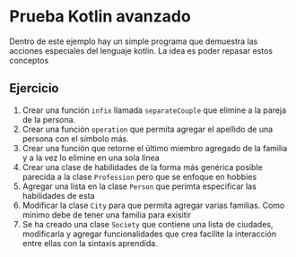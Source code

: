 # Prueba Kotlin avanzado
Dentro de este ejemplo hay un simple programa que demuestra las acciones especiales del lenguaje kotlin. La idea es poder repasar estos conceptos

## Ejercicio
1. Crear una función `infix` llamada `separateCouple` que elimine a la pareja de la persona.
2. Crear una función `operation` que permita agregar el apellido de una persona con el símbolo más.
3. Crear una función que retorne el último miembro agregado de la familia y a la vez lo elimine en una sola línea
4. Crear una clase de habilidades de la forma más genérica posible parecida a la clase `Profession` pero que se enfoque en hobbies
5. Agregar una lista en la clase `Person` que perimta especificar las habilidades de esta
6. Modificar la clase `City` para que permita agregar varias familias. Como mínimo debe de tener una familia para exisitir
7. Se ha creado una clase `Society` que contiene una lista de ciudades, modificarla y agregar funcionalidades que crea facilite la interacción entre ellas con la sintaxis aprendida.